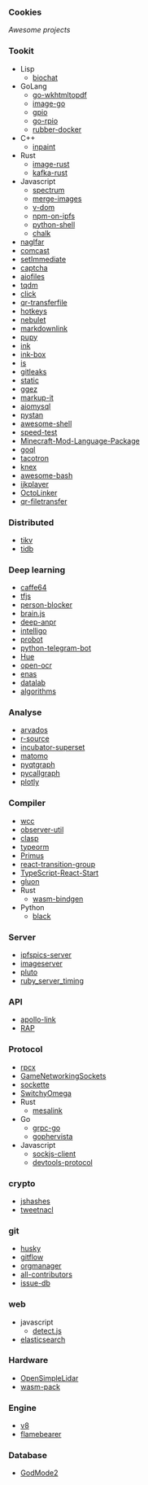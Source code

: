 ### Cookies
_Awesome projects_  

### Tookit
+ Lisp
  + [biochat](https://github.com/Bohdan-Khomtchouk/Biochat)
+ GoLang
  + [go-wkhtmltopdf](https://github.com/SebastiaanKlippert/go-wkhtmltopdf)
  + [image-go](https://github.com/golang/image)
  + [gpio](https://github.com/brian-armstrong/gpio)
  + [go-rpio](https://github.com/stianeikeland/go-rpio)
  + [rubber-docker](https://github.com/Fewbytes/rubber-docker)
+ C++
  + [inpaint](https://github.com/cheind/inpaint)
+ Rust
  + [image-rust](https://github.com/PistonDevelopers/image)
  + [kafka-rust](https://github.com/spicavigo/kafka-rust)
+ Javascript
  + [spectrum](https://github.com/withspectrum/spectrum)
  + [merge-images](https://github.com/lukechilds/merge-images)
  + [v-dom](https://github.com/cyan33/v-dom)
  + [npm-on-ipfs](https://github.com/ipfs-shipyard/npm-on-ipfs)
  + [python-shell](https://github.com/extrabacon/python-shell)
  + [chalk](https://github.com/chalk/chalk)
+ [naglfar](https://github.com/maekawatoshiki/naglfar)
+ [comcast](https://github.com/tylertreat/comcast)
+ [setImmediate](https://github.com/YuzuJS/setImmediate)
+ [captcha](https://github.com/dchest/captcha)
+ [aiofiles](https://github.com/Tinche/aiofiles)
+ [tqdm](https://github.com/tqdm/tqdm)
+ [click](https://github.com/databricks/click)
+ [qr-transferfile](https://github.com/claudiodangelis/qr-filetransfer)
+ [hotkeys](https://github.com/jaywcjlove/hotkeys)
+ [nebulet](https://github.com/nebulet/nebulet)
+ [markdownlink](https://github.com/DavidAnson/markdownlint)
+ [pupy](https://github.com/n1nj4sec/pupy)
+ [ink](https://github.com/vadimdemedes/ink)
+ [ink-box](https://github.com/sindresorhus/ink-box)
+ [is](https://github.com/sindresorhus/is)
+ [gitleaks](https://github.com/zricethezav/gitleaks)
+ [static](https://github.com/staticfile/static)
+ [ggez](https://github.com/ggez/ggez)
+ [markup-it](https://github.com/GitbookIO/markup-it)
+ [aiomysql](https://github.com/aio-libs/aiomysql)
+ [pystan](https://github.com/stan-dev/pystan)
+ [awesome-shell](https://github.com/alebcay/awesome-shell)
+ [speed-test](https://github.com/sindresorhus/speed-test)
+ [Minecraft-Mod-Language-Package](https://github.com/CFPAOrg/Minecraft-Mod-Language-Package)
+ [goql](https://github.com/fzerorubigd/goql)
+ [tacotron](https://github.com/keithito/tacotron)
+ [knex](https://github.com/tgriesser/knex)
+ [awesome-bash](https://github.com/awesome-lists/awesome-bash)
+ [ijkplayer](https://github.com/Bilibili/ijkplayer)
+ [OctoLinker](https://github.com/OctoLinker/OctoLinker)
+ [qr-filetransfer](https://github.com/sdushantha/qr-filetransfer)

### Distributed
+ [tikv](https://github.com/pingcap/tikv)
+ [tidb](https://github.com/pingcap/tidb)

### Deep learning
+ [caffe64](https://github.com/dfouhey/caffe64)
+ [tfjs](https://github.com/tensorflow/tfjs)
+ [person-blocker](https://github.com/minimaxir/person-blocker)
+ [brain.js](http://brain.js.org)
+ [deep-anpr](https://github.com/matthewearl/deep-anpr)
+ [intelligo](https://www.techstar.cloud/)
+ [probot](https://probot.github.io)
+ [python-telegram-bot](https://python-telegram-bot.org)
+ [Hue](https://github.com/UltimateHackers/hue)
+ [open-ocr](https://github.com/tleyden/open-ocr)
+ [enas](https://github.com/melodyguan/enas)
+ [datalab](https://github.com/googledatalab/datalab)
+ [algorithms](https://github.com/keon/algorithms)

### Analyse
+ [arvados](https://arvados.org)
+ [r-source](https://github.com/wch/r-source)
+ [incubator-superset](https://github.com/apache/incubator-superset)
+ [matomo](https://matomo.org/)
+ [pyqtgraph](http://www.pyqtgraph.org)
+ [pycallgraph](https://github.com/gak/pycallgraph)
+ [plotly](https://plot.ly)

### Compiler
+ [wcc](https://github.com/endrazine/wcc)
+ [observer-util](https://github.com/nx-js/observer-util)
+ [clasp](https://github.com/clasp-developers/clasp)
+ [typeorm](http://typeorm.io)
+ [Primus](http://primus.io)
+ [react-transition-group](https://github.com/reactjs/react-transition-group)
+ [TypeScript-React-Start](https://github.com/Microsoft/TypeScript-React-Starter)
+ [gluon](https://github.com/gluon-lang/gluon)
+ Rust
  + [wasm-bindgen](https://github.com/alexcrichton/wasm-bindgen)
+ Python
  + [black](https://github.com/ambv/black)

### Server
+ [ipfspics-server](https://github.com/ipfspics/ipfspics-server)
+ [imageserver](https://github.com/pierrre/imageserver)
+ [pluto](https://github.com/go-pluto/pluto)
+ [ruby_server_timing](https://github.com/scoutapp/ruby_server_timing)

### API
+ [apollo-link](https://www.apollographql.com/docs/link/)
+ [RAP](https://github.com/thx/RAP)

### Protocol 
+ [rpcx](https://github.com/smallnest/rpcx)
+ [GameNetworkingSockets](https://github.com/ValveSoftware/GameNetworkingSockets)
+ [sockette](https://github.com/lukeed/sockette)
+ [SwitchyOmega](https://github.com/FelisCatus/SwitchyOmega)
+ Rust
  + [mesalink](https://github.com/mesalock-linux/mesalink)
+ Go
  + [grpc-go](https://github.com/grpc/grpc-go)
  + [gophervista](https://github.com/benjojo/gophervista)
+ Javascript
  + [sockjs-client](https://github.com/sockjs/sockjs-client)
  + [devtools-protocol](https://github.com/ChromeDevTools/devtools-protocol)

### crypto
+ [jshashes]()
+ [tweetnacl]()

### git
+ [husky](https://github.com/typicode/husky)
+ [gitflow](https://github.com/nvie/gitflow)
+ [orgmanager](https://github.com/orgmanager/orgmanager)
+ [all-contributors](https://github.com/kentcdodds/all-contributors)
+ [issue-db](https://github.com/issue-db/issue-db)

### web
+ javascript
  + [detect.js](https://github.com/darcyclarke/Detect.js)
+ [elasticsearch](https://www.elastic.co/products/elasticsearch)

### Hardware
+ [OpenSimpleLidar](https://github.com/iliasam/OpenSimpleLidar)
+ [wasm-pack](https://github.com/ashleygwilliams/wasm-pack)

### Engine
+ [v8](https://github.com/v8/v8)
+ [flamebearer](https://github.com/mapbox/flamebearer)

### Database
+ [GodMode2](https://github.com/vas3k/GodMode2)
